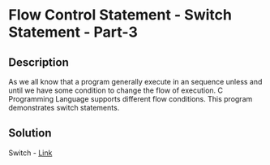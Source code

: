 # Flow Control Statement - Switch Statement - Part-3

## Description

As we all know that a program generally execute in an sequence unless and until we have some condition to change the flow of execution. 
C Programming Language supports different flow conditions. 
This program demonstrates switch statements.

## Solution

Switch - [Link](https://github.com/rammya29/Emertxe-Internship/blob/main/Advanced%20-%20C/Sample%20Programs/Chapter-1%20:%20%20Basic%20Refresher/Program-15%20:%20Flow%20Control%20-%20Switch%20-%20P3/switch3.c)
